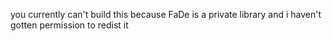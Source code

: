you currently can't build this because FaDe is a private library and i haven't gotten permission to redist it